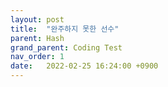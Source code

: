 ```yaml
---
layout: post
title:  "완주하지 못한 선수"
parent: Hash
grand_parent: Coding Test
nav_order: 1
date:   2022-02-25 16:24:00 +0900
---
```

